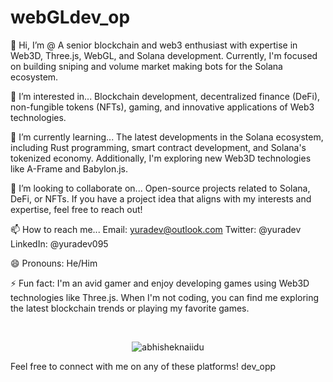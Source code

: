 # webGLdev_op
👋 Hi, I’m @
A senior blockchain and web3 enthusiast with expertise in Web3D, Three.js, WebGL, and Solana development. Currently, I'm focused on building sniping and volume market making bots for the Solana ecosystem.

👀 I’m interested in...
Blockchain development, decentralized finance (DeFi), non-fungible tokens (NFTs), gaming, and innovative applications of Web3 technologies.

🌱 I’m currently learning...
The latest developments in the Solana ecosystem, including Rust programming, smart contract development, and Solana's tokenized economy. Additionally, I'm exploring new Web3D technologies like A-Frame and Babylon.js.

💞️ I’m looking to collaborate on...
Open-source projects related to Solana, DeFi, or NFTs. If you have a project idea that aligns with my interests and expertise, feel free to reach out!

📫 How to reach me...
Email: [yuradev@outlook.com](mailto:yuradev@outlook.com)
Twitter: @yuradev
LinkedIn: @yuradev095

😄 Pronouns:
He/Him

⚡ Fun fact:
I'm an avid gamer and enjoy developing games using Web3D technologies like Three.js. When I'm not coding, you can find me exploring the latest blockchain trends or playing my favorite games.

<br/>

<p align="center"> <img src="https://github-readme-stats.vercel.app/api?username=Yuradev&show_icons=true&theme=gotham" alt="abhisheknaiidu" />
<br/>


Feel free to connect with me on any of these platforms!
dev_opp
